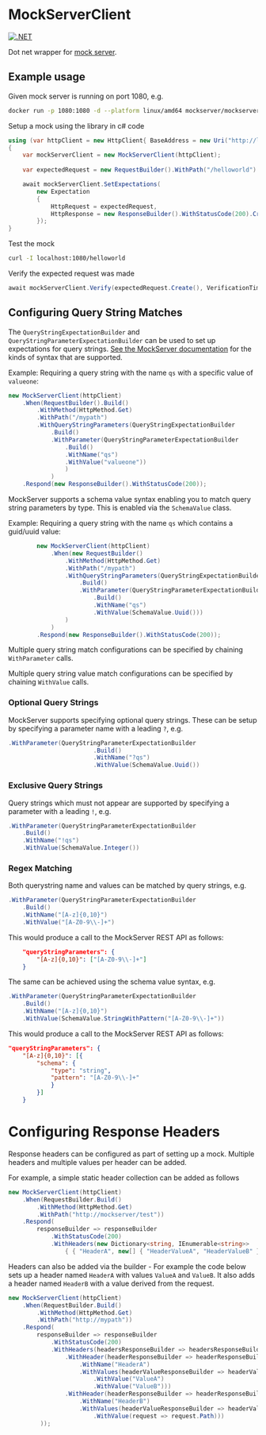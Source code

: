 # MockServerClient

[![.NET](https://github.com/sicarrington/mockserverclient/actions/workflows/buildtest.yml/badge.svg?branch=master)](https://github.com/sicarrington/mockserverclient/actions/workflows/buildtest.yml)

Dot net wrapper for [mock server](https://www.mock-server.com).

## Example usage

Given mock server is running on port 1080, e.g.
```bash
docker run -p 1080:1080 -d --platform linux/amd64 mockserver/mockserver:latest
```

Setup a mock using the library in c# code

```csharp 
using (var httpClient = new HttpClient{ BaseAddress = new Uri("http://localhost:1080/")})
{
    var mockServerClient = new MockServerClient(httpClient);
    
    var expectedRequest = new RequestBuilder().WithPath("/helloworld").Create()

    await mockServerClient.SetExpectations(
        new Expectation
        {
            HttpRequest = expectedRequest,
            HttpResponse = new ResponseBuilder().WithStatusCode(200).Create()
        });
}
```

Test the mock
```bash
curl -I localhost:1080/helloworld
```

Verify the expected request was made

```csharp
await mockServerClient.Verify(expectedRequest.Create(), VerificationTimes.Once)
```


## Configuring Query String Matches
The `QueryStringExpectationBuilder` and `QueryStringParameterExpectationBuilder` can be used to set up expectations for query strings. [See the MockServer documentation](https://www.mock-server.com/mock_server/getting_started.html) for the kinds of syntax that are supported.

Example: Requiring a query string with the name `qs` with a specific value of `valueone`:
```csharp
new MockServerClient(httpClient)
    .When(RequestBuilder().Build()
        .WithMethod(HttpMethod.Get)
        .WithPath("/mypath")
        .WithQueryStringParameters(QueryStringExpectationBuilder
            .Build()
            .WithParameter(QueryStringParameterExpectationBuilder
                .Build()
                .WithName("qs")
                .WithValue("valueone"))
                )
            )
    .Respond(new ResponseBuilder().WithStatusCode(200));
```

MockServer supports a schema value syntax enabling you to match query string parameters by type. This is enabled via the `SchemaValue` class. 

Example: Requiring a query string with the name `qs` which contains a guid/uuid value:
```csharp
        new MockServerClient(httpClient)
            .When(new RequestBuilder()
                .WithMethod(HttpMethod.Get)
                .WithPath("/mypath")
                .WithQueryStringParameters(QueryStringExpectationBuilder
                    .Build()
                    .WithParameter(QueryStringParameterExpectationBuilder
                        .Build()
                        .WithName("qs")
                        .WithValue(SchemaValue.Uuid()))
                )
            )
        .Respond(new ResponseBuilder().WithStatusCode(200));
```

Multiple query string match configurations can be specified by chaining `WithParameter` calls.

Multiple query string value match configurations can be specified by chaining `WithValue` calls.

### Optional Query Strings
MockServer supports specifying optional query strings. These can be setup by specifying a parameter name with a leading `?`, e.g.
```csharp
.WithParameter(QueryStringParameterExpectationBuilder
                        .Build()
                        .WithName("?qs")
                        .WithValue(SchemaValue.Uuid())
```

### Exclusive Query Strings
Query strings which must not appear are supported by specifying a parameter with a leading `!`, e.g.
```csharp
.WithParameter(QueryStringParameterExpectationBuilder
    .Build()
    .WithName("!qs")
    .WithValue(SchemaValue.Integer())
```

### Regex Matching
Both querystring name and values can be matched by query strings, e.g.
```csharp
.WithParameter(QueryStringParameterExpectationBuilder
    .Build()
    .WithName("[A-z]{0,10}")
    .WithValue("[A-Z0-9\\-]+")
```
This would produce a call to the MockServer REST API as follows:
```json
    "queryStringParameters": {
        "[A-z]{0,10}": ["[A-Z0-9\\-]+"]
    }
```


The same can be achieved using the schema value syntax, e.g.
```csharp
.WithParameter(QueryStringParameterExpectationBuilder
    .Build()
    .WithName("[A-z]{0,10}")
    .WithValue(SchemaValue.StringWithPattern("[A-Z0-9\\-]+"))
```
This would produce a call to the MockServer REST API as follows:
```json
"queryStringParameters": {
    "[A-z]{0,10}": [{
        "schema": {
            "type": "string",
            "pattern": "[A-Z0-9\\-]+"
            }
        }]
    }
```

# Configuring Response Headers
Response headers can be configured as part of setting up a mock. Multiple headers and multiple values per header can be added. 

For example, a simple static header collection can be added as follows
```csharp
new MockServerClient(httpClient)
    .When(RequestBuilder.Build()
        .WithMethod(HttpMethod.Get)
        .WithPath("http://mockserver/test"))
    .Respond(
        responseBuilder => responseBuilder
            .WithStatusCode(200)
            .WithHeaders(new Dictionary<string, IEnumerable<string>>
                { { "HeaderA", new[] { "HeaderValueA", "HeaderValueB" } } }));
```

Headers can also be added via the builder - For example the code below sets up a header named `HeaderA` with values `ValueA` and `ValueB`. It also adds a header named `HeaderB` with a value derived from the request.
```csharp
new MockServerClient(httpClient)
    .When(RequestBuilder.Build()
        .WithMethod(HttpMethod.Get)
        .WithPath("http://mypath"))
    .Respond(
        responseBuilder => responseBuilder
            .WithStatusCode(200)
            .WithHeaders(headersResponseBuilder => headersResponseBuilder
                .WithHeader(headerResponseBuilder => headerResponseBuilder
                    .WithName("HeaderA")
                    .WithValues(headerValueResponseBuilder => headerValueResponseBuilder
                        .WithValue("ValueA")
                        .WithValue("ValueB")))
                .WithHeader(headerResponseBuilder => headerResponseBuilder
                    .WithName("HeaderB")
                    .WithValues(headerValueResponseBuilder => headerValueResponseBuilder
                        .WithValue(request => request.Path)))
         ));
```

